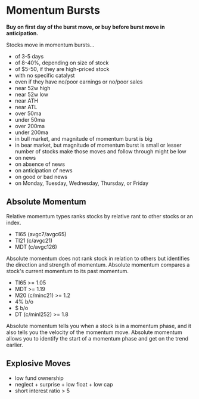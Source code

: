 # Momentum Bursts

**Buy on first day of the burst move, or buy before burst move in anticipation.**

Stocks move in momentum bursts...

- of 3-5 days
- of 8-40%, depending on size of stock
- of $5-50, if they are high-priced stock
- with no specific catalyst
- even if they have no/poor earnings or no/poor sales
- near 52w high
- near 52w low
- near ATH
- near ATL
- over 50ma
- under 50ma
- over 200ma
- under 200ma
- in bull market, and magnitude of momentum burst is big
- in bear market, but magnitude of momentum burst is small or lesser number of stocks make those moves and follow through might be low
- on news
- on absence of news
- on anticipation of news
- on good or bad news
- on Monday, Tuesday, Wednesday, Thursday, or Friday

## Absolute Momentum

Relative momentum types ranks stocks by relative rant to other stocks or an index.

- TI65 (avgc7/avgc65)
- TI21 (c/avgc21)
- MDT (c/avgc126)

Absolute momentum does not rank stock in relation to others but identifies the direction and strength of momentum. Absolute momentum compares a stock's current momentum to its past momentum.

- TI65 >= 1.05
- MDT >= 1.19
- M20 (c/minc21) >= 1.2
- 4% b/o
- $ b/o
- DT (c/minl252) >= 1.8

Absolute momentum tells you when a stock is in a momentum phase, and it also tells you the velocity of the momentum move. Absolute momentum allows you to identify the start of a momentum phase and get on the trend earlier.

## Explosive Moves

- low fund ownership
- neglect + surprise + low float + low cap
- short interest ratio > 5
